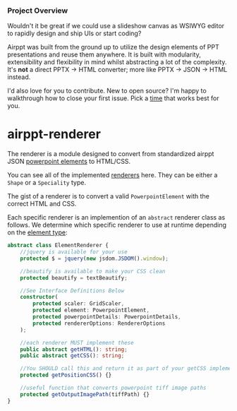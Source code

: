 ### Project Overview

Wouldn't it be great if we could use a slideshow canvas as WSIWYG editor to rapidly design and ship UIs or start coding?

Airppt was built from the ground up to utilize the design elements of PPT presentations and reuse them anywhere. It is built with modularity, extensibility and flexibility in mind whilst abstracting a lot of the complexity. It's **not** a direct PPTX -> HTML converter; more like PPTX -> JSON -> HTML instead.

I'd also love for you to contribute. New to open source? I'm happy to walkthrough how to close your first issue. Pick a [time](https://goo.gl/forms/7NjFEYayLOuYdr2q1) that works best for you.

# airppt-renderer

The renderer is a module designed to convert from standardized airppt JSON [powerpoint elements](https://github.com/airpptx/airppt-parser/blob/master/README.md#powerpoint-element) to HTML/CSS.

You can see all of the implemented [renderers](https://github.com/airpptx/airppt-renderer/tree/master/ts/renderers) here. They can be either a `Shape` or a `Speciality` type.

The gist of a renderer is to convert a valid `PowerpointElement` with the correct HTML and CSS.

Each specific renderer is an implemention of an `abstract` renderer class as follows. We determine which specific renderer to use at runtime depending on the [element type](https://github.com/airpptx/airppt-renderer/blob/master/ts/renderers/index.ts):

```typescript
abstract class ElementRenderer {
	//jquery is available for your use
	protected $ = jquery(new jsdom.JSDOM().window);

	//beautify is available to make your CSS clean
	protected beautify = textBeautify;

	//See Interface Definitions Below
	constructor(
		protected scaler: GridScaler,
		protected element: PowerpointElement,
		protected powerpointDetails: PowerpointDetails,
		protected rendererOptions: RendererOptions
	);

	//each renderer MUST implement these
	public abstract getHTML(): string;
	public abstract getCSS(): string;

	//You SHOULD call this and return it as part of your getCSS implementation
	protected getPositionCSS() {}

	//useful function that converts powerpoint tiff image paths
	protected getOutputImagePath(tiffPath) {}
}
```
